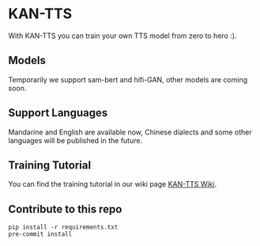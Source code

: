 # KAN-TTS

With KAN-TTS you can train your own TTS model from zero to hero :).

## Models 
Temporarily we support sam-bert and hifi-GAN, other models are coming soon.


## Support Languages
Mandarine and English are available now, Chinese dialects and some other languages will be published in the future.   

## Training Tutorial
You can find the training tutorial in our wiki page [KAN-TTS Wiki](https://github.com/AlibabaResearch/KAN-TTS/wiki).

## Contribute to this repo

```shell
pip install -r requirements.txt
pre-commit install
```

